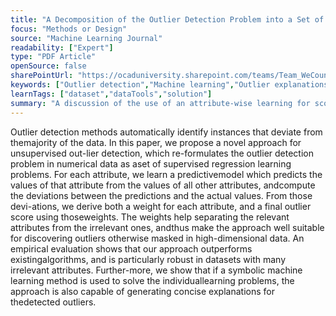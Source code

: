 ```yaml
---
title: "A Decomposition of the Outlier Detection Problem into a Set of Supervised Learning Problems"
focus: "Methods or Design"
source: "Machine Learning Journal"
readability: ["Expert"]
type: "PDF Article"
openSource: false
sharePointUrl: "https://ocaduniversity.sharepoint.com/teams/Team_WeCount/Shared%20Documents/Resources%20and%20Tools/Literature%20(curated)/A%20decomposition%20of%20the%20outlier%20detection%20problem%20into%20a%20set%20of%20supervised%20learning%20problems.pdf"
keywords: ["Outlier detection","Machine learning","Outlier explanations"]
learnTags: ["dataset","dataTools","solution"]
summary: "A discussion of the use of an attribute-wise learning for scoring outliers (ALSO) approach to manage outlier data and a comparison of this method to classic methods of outlier detection. "
---
```

Outlier detection methods automatically identify instances that deviate from themajority of the data. In this paper, we propose a novel approach for unsupervised out-lier detection, which re-formulates the outlier detection problem in numerical data as aset of supervised regression learning problems. For each attribute, we learn a predictivemodel which predicts the values of that attribute from the values of all other attributes, andcompute the deviations between the predictions and the actual values. From those devi-ations, we derive both a weight for each attribute, and a final outlier score using thoseweights. The weights help separating the relevant attributes from the irrelevant ones, andthus make the approach well suitable for discovering outliers otherwise masked in high-dimensional data. An empirical evaluation shows that our approach outperforms existingalgorithms, and is particularly robust in datasets with many irrelevant attributes. Further-more, we show that if a symbolic machine learning method is used to solve the individuallearning problems, the approach is also capable of generating concise explanations for thedetected outliers.
